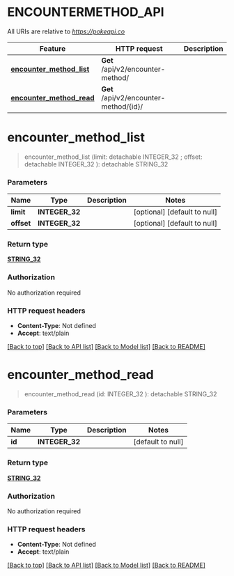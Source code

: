 # ENCOUNTERMETHOD_API

All URIs are relative to *https://pokeapi.co*

Feature | HTTP request | Description
------------- | ------------- | -------------
[**encounter_method_list**](ENCOUNTERMETHOD_API.md#encounter_method_list) | **Get** /api/v2/encounter-method/ | 
[**encounter_method_read**](ENCOUNTERMETHOD_API.md#encounter_method_read) | **Get** /api/v2/encounter-method/{id}/ | 


# **encounter_method_list**
> encounter_method_list (limit:  detachable INTEGER_32 ; offset:  detachable INTEGER_32 ): detachable STRING_32





### Parameters

Name | Type | Description  | Notes
------------- | ------------- | ------------- | -------------
 **limit** | **INTEGER_32**|  | [optional] [default to null]
 **offset** | **INTEGER_32**|  | [optional] [default to null]

### Return type

[**STRING_32**](STRING_32.md)

### Authorization

No authorization required

### HTTP request headers

 - **Content-Type**: Not defined
 - **Accept**: text/plain

[[Back to top]](#) [[Back to API list]](../README.md#documentation-for-api-endpoints) [[Back to Model list]](../README.md#documentation-for-models) [[Back to README]](../README.md)

# **encounter_method_read**
> encounter_method_read (id: INTEGER_32 ): detachable STRING_32





### Parameters

Name | Type | Description  | Notes
------------- | ------------- | ------------- | -------------
 **id** | **INTEGER_32**|  | [default to null]

### Return type

[**STRING_32**](STRING_32.md)

### Authorization

No authorization required

### HTTP request headers

 - **Content-Type**: Not defined
 - **Accept**: text/plain

[[Back to top]](#) [[Back to API list]](../README.md#documentation-for-api-endpoints) [[Back to Model list]](../README.md#documentation-for-models) [[Back to README]](../README.md)

